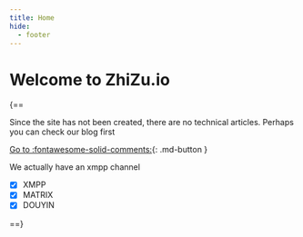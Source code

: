 ```yaml
---
title: Home
hide:
  - footer
---
```

# Welcome to ZhiZu.io

{==

Since the site has not been created, there are no technical articles. Perhaps you can check our blog first

[Go to :fontawesome-solid-comments:](blog){: .md-button }

We actually have an xmpp channel

 - [x] XMPP
 - [x] MATRIX
 - [x] DOUYIN

==}
